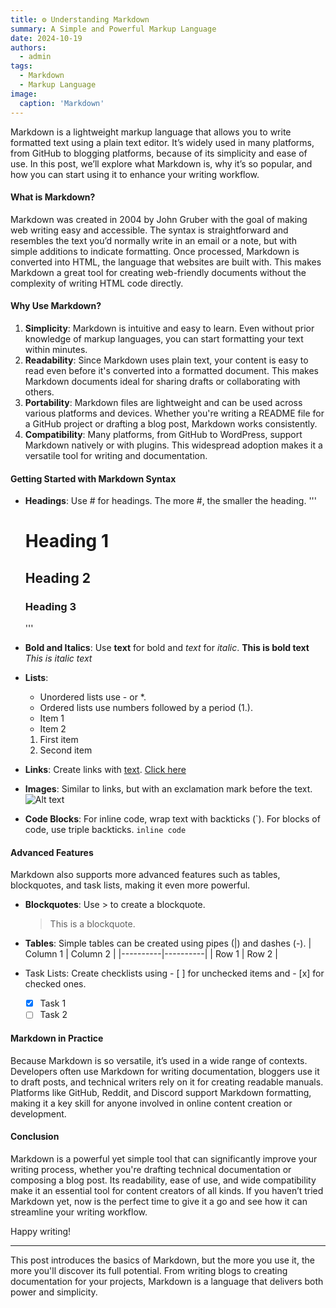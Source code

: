 ```yaml
---
title: ⚙️ Understanding Markdown
summary: A Simple and Powerful Markup Language
date: 2024-10-19
authors:
  - admin
tags:
  - Markdown
  - Markup Language
image:
  caption: 'Markdown'
---
```


Markdown is a lightweight markup language that allows you to write formatted text using a plain text editor. It’s widely used in many platforms, from GitHub to blogging platforms, because of its simplicity and ease of use. In this post, we’ll explore what Markdown is, why it’s so popular, and how you can start using it to enhance your writing workflow.

#### What is Markdown?

Markdown was created in 2004 by John Gruber with the goal of making web writing easy and accessible. The syntax is straightforward and resembles the text you’d normally write in an email or a note, but with simple additions to indicate formatting. Once processed, Markdown is converted into HTML, the language that websites are built with. This makes Markdown a great tool for creating web-friendly documents without the complexity of writing HTML code directly.

#### Why Use Markdown?

1. **Simplicity**: Markdown is intuitive and easy to learn. Even without prior knowledge of markup languages, you can start formatting your text within minutes.
2. **Readability**: Since Markdown uses plain text, your content is easy to read even before it's converted into a formatted document. This makes Markdown documents ideal for sharing drafts or collaborating with others.
3. **Portability**: Markdown files are lightweight and can be used across various platforms and devices. Whether you're writing a README file for a GitHub project or drafting a blog post, Markdown works consistently.
4. **Compatibility**: Many platforms, from GitHub to WordPress, support Markdown natively or with plugins. This widespread adoption makes it a versatile tool for writing and documentation.

#### Getting Started with Markdown Syntax

- **Headings**: Use # for headings. The more #, the smaller the heading.
    '''
    # Heading 1
    ## Heading 2
    ### Heading 3
    '''
   
- **Bold and Italics**: Use **text** for bold and _text_ for *italic*.
    **This is bold text**
    _This is italic text_

- **Lists**:
   - Unordered lists use - or *.
   - Ordered lists use numbers followed by a period (1.).
    - Item 1
    - Item 2
    
    1. First item
    2. Second item

- **Links**: Create links with [text](URL).
    [Click here](https://example.com)
   

- **Images**: Similar to links, but with an exclamation mark before the text.
    ![Alt text](https://example.com/image.jpg)
   

- **Code Blocks**: For inline code, wrap text with backticks (\`). For blocks of code, use triple backticks.
    `inline code`

#### Advanced Features

Markdown also supports more advanced features such as tables, blockquotes, and task lists, making it even more powerful.

- **Blockquotes**: Use > to create a blockquote.
    > This is a blockquote.
   

- **Tables**: Simple tables can be created using pipes (|) and dashes (-).
    | Column 1 | Column 2 |
    |----------|----------|
    | Row 1    | Row 2    |
   

- Task Lists: Create checklists using - [ ] for unchecked items and - [x] for checked ones.
   - [x] Task 1
   - [ ] Task 2

#### Markdown in Practice

Because Markdown is so versatile, it’s used in a wide range of contexts. Developers often use Markdown for writing documentation, bloggers use it to draft posts, and technical writers rely on it for creating readable manuals. Platforms like GitHub, Reddit, and Discord support Markdown formatting, making it a key skill for anyone involved in online content creation or development.

#### Conclusion

Markdown is a powerful yet simple tool that can significantly improve your writing process, whether you're drafting technical documentation or composing a blog post. Its readability, ease of use, and wide compatibility make it an essential tool for content creators of all kinds. If you haven’t tried Markdown yet, now is the perfect time to give it a go and see how it can streamline your writing workflow.

Happy writing!

___

This post introduces the basics of Markdown, but the more you use it, the more you'll discover its full potential. From writing blogs to creating documentation for your projects, Markdown is a language that delivers both power and simplicity.
